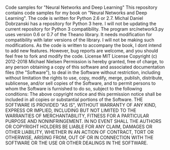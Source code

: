 Code samples for "Neural Networks and Deep Learning" This repository contains code samples for my book on "Neural Networks and Deep Learning". The code is written for Python 2.6 or 2.7. Michal Daniel Dobrzanski has a repository for Python 3 here. I will not be updating the current repository for Python 3 compatibility. The program src/network3.py uses version 0.6 or 0.7 of the Theano library. It needs modification for compatibility with later versions of the library. I will not be making such modifications. As the code is written to accompany the book, I dont intend to add new features. However, bug reports are welcome, and you should feel free to fork and modify the code. License MIT License Copyright (c) 2012-2018 Michael Nielsen Permission is hereby granted, free of charge, to any person obtaining a copy of this software and associated documentation files (the "Software"), to deal in the Software without restriction, including without limitation the rights to use, copy, modify, merge, publish, distribute, sublicense, and/or sell copies of the Software, and to permit persons to whom the Software is furnished to do so, subject to the following conditions: The above copyright notice and this permission notice shall be included in all copies or substantial portions of the Software. THE SOFTWARE IS PROVIDED "AS IS", WITHOUT WARRANTY OF ANY KIND, EXPRESS OR IMPLIED, INCLUDING BUT NOT LIMITED TO THE WARRANTIES OF MERCHANTABILITY, FITNESS FOR A PARTICULAR PURPOSE AND NONINFRINGEMENT. IN NO EVENT SHALL THE AUTHORS OR COPYRIGHT HOLDERS BE LIABLE FOR ANY CLAIM, DAMAGES OR OTHER LIABILITY, WHETHER IN AN ACTION OF CONTRACT, TORT OR OTHERWISE, ARISING FROM, OUT OF OR IN CONNECTION WITH THE SOFTWARE OR THE USE OR OTHER DEALINGS IN THE SOFTWARE.